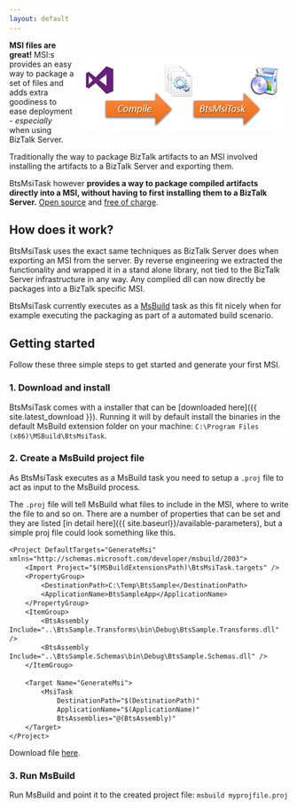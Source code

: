 ```yaml
---
layout: default
---
```


<img style="float: right;padding:30px 10px 10px 10px;" src="assets/direct.png" />

<p class="abstract"><strong>MSI files are great!</strong> MSI:s provides an easy way to package a set of files and adds extra goodiness to ease deployment - <em>especially</em> when using BizTalk Server.</p> 

<p class="abstract">Traditionally the way to package BizTalk artifacts to an MSI involved installing the artifacts to a BizTalk Server and exporting them.</p>
<p class="abstract">BtsMsiTask however <strong>provides a way to package compiled artifacts directly into a MSI, without having to first installing them to a BizTalk Server.</strong> <a href="https://github.com/riha/BtsMsiTask">Open source</a> and <a href="{{ site.latest_download }}">free of charge</a>.</p>

## How does it work?

BtsMsiTask uses the exact same techniques as BizTalk Server does when exporting an MSI from the server. By reverse engineering we extracted the functionality and wrapped it in a stand alone library, not tied to the BizTalk Server infrastructure in any way. Any complied dll can now directly be packages into a BizTalk specific MSI.

BtsMsiTask currently executes as a [MsBuild](http://en.wikipedia.org/wiki/MSBuild) task as this fit nicely when for example executing the packaging as part of a automated build scenario.

## Getting started

Follow these three simple steps to get started and generate your first MSI.

### 1. Download and install ###

BtsMsiTask comes with a installer that can be [downloaded here]({{ site.latest_download }}). 
Running it will by default install the binaries in the default MsBuild extension folder on your machine: `C:\Program Files (x86)\MSBuild\BtsMsiTask`.

### 2. Create a MsBuild project file ###

As BtsMsiTask executes as a MsBuild task you need to setup a `.proj` file to act as input to the MsBuild process. 

The `.proj` file will tell MsBuild what files to include in the MSI, where to write the file to and so on. There are a number of properties that can be set and they are listed [in detail here]({{ site.baseurl}}/available-parameters), but a simple proj file could look something like this.

    <Project DefaultTargets="GenerateMsi" xmlns="http://schemas.microsoft.com/developer/msbuild/2003">
    	<Import Project="$(MSBuildExtensionsPath)\BtsMsiTask.targets" />
    	<PropertyGroup>
    		<DestinationPath>C:\Temp\BtsSample</DestinationPath>
    		<ApplicationName>BtsSampleApp</ApplicationName>
    	</PropertyGroup>
    	<ItemGroup>
    		<BtsAssembly Include="..\BtsSample.Transforms\bin\Debug\BtsSample.Transforms.dll" />
    		<BtsAssembly Include="..\BtsSample.Schemas\bin\Debug\BtsSample.Schemas.dll" />
    	</ItemGroup>
    		
    	<Target Name="GenerateMsi">
    		<MsiTask  
    			DestinationPath="$(DestinationPath)"
    			ApplicationName="$(ApplicationName)"
    			BtsAssemblies="@(BtsAssembly)"
    	</Target>
    </Project>

Download file [here](https://github.com/riha/BtsMsiTask/blob/gh-pages/assets/proj-simple.proj).

### 3. Run MsBuild ###

Run MsBuild and point it to the created project file: `msbuild myprojfile.proj`


